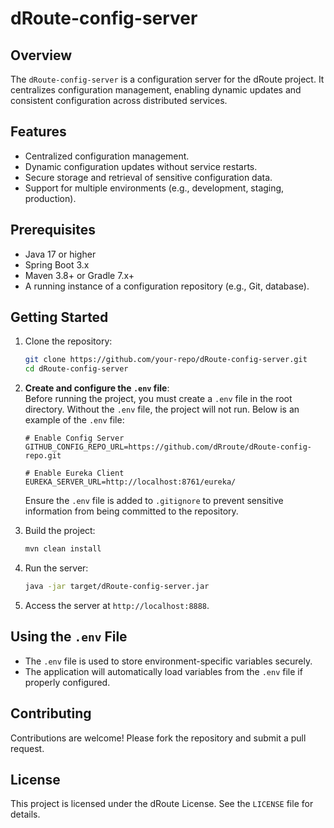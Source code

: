 # dRoute-config-server

## Overview
The `dRoute-config-server` is a configuration server for the dRoute project. It centralizes configuration management, enabling dynamic updates and consistent configuration across distributed services.

## Features
- Centralized configuration management.
- Dynamic configuration updates without service restarts.
- Secure storage and retrieval of sensitive configuration data.
- Support for multiple environments (e.g., development, staging, production).

## Prerequisites
- Java 17 or higher
- Spring Boot 3.x
- Maven 3.8+ or Gradle 7.x+
- A running instance of a configuration repository (e.g., Git, database).

## Getting Started
1. Clone the repository:
   ```bash
   git clone https://github.com/your-repo/dRoute-config-server.git
   cd dRoute-config-server
   ```

2. **Create and configure the `.env` file**:  
   Before running the project, you must create a `.env` file in the root directory. Without the `.env` file, the project will not run. Below is an example of the `.env` file:
   ```properties
   # Enable Config Server
   GITHUB_CONFIG_REPO_URL=https://github.com/dRroute/dRoute-config-repo.git

   # Enable Eureka Client
   EUREKA_SERVER_URL=http://localhost:8761/eureka/
   ```

   Ensure the `.env` file is added to `.gitignore` to prevent sensitive information from being committed to the repository.

3. Build the project:
   ```bash
   mvn clean install
   ```

4. Run the server:
   ```bash
   java -jar target/dRoute-config-server.jar
   ```

5. Access the server at `http://localhost:8888`.

## Using the `.env` File
- The `.env` file is used to store environment-specific variables securely.
- The application will automatically load variables from the `.env` file if properly configured.

## Contributing
Contributions are welcome! Please fork the repository and submit a pull request.

## License
This project is licensed under the dRoute License. See the `LICENSE` file for details.